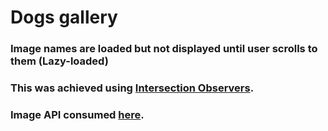 # Dogs gallery

### Image names are loaded but not displayed until user scrolls to them (Lazy-loaded)
### This was achieved using [Intersection Observers](https://developer.mozilla.org/en-US/docs/Web/API/Intersection_Observer_API).
### Image API consumed [here](https://dog.ceo/dog-api/).
